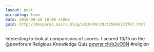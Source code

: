 ```yaml
---
layout: post
microblog: true
date: 2010-09-29 10:00 +1000
guid: http://desparoz.micro.blog/2010/09/29/t25841723767.html
---
```

Interesting to look at comparisons of scores. I scored 13/15 on the @pewforum Religious Knowledge Quiz [pewrsr.ch/b2yOSN](http://pewrsr.ch/b2yOSN) #religion
